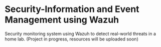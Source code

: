 # Security-Information and Event Management using Wazuh
Security monitoring system using Wazuh to detect real-world threats in a home lab. (Project in progress, resources will be uploaded soon)
